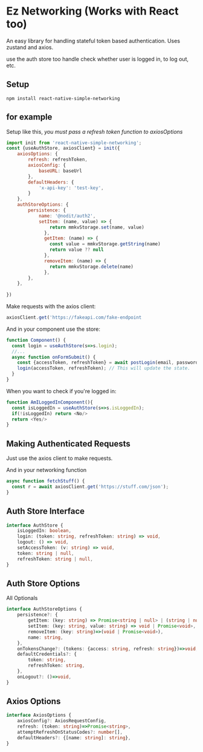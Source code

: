 # Ez Networking (Works with React too)
An easy library for handling stateful token based authentication. Uses zustand and axios. 



use the auth store too handle check whether user is logged in, to log out, etc.
## Setup
`npm install react-native-simple-networking`

## for example
Setup like this, *you must pass a refresh token function to axiosOptions*
```js
import init from 'react-native-simple-networking';
const {useAuthStore, axiosClient} = init({
    axiosOptions: {
        refresh: refreshToken,
        axiosConfig: {
            baseURL: baseUrl
        },
        defaultHeaders: {
            'x-api-key': 'test-key',
        }
    },
    authStoreOptions: {
        persistence: {
            name: '@nodit/auth2',
            setItem: (name, value) => {
                return mmkvStorage.set(name, value)
              },
              getItem: (name) => {
                const value = mmkvStorage.getString(name)
                return value ?? null
              },
              removeItem: (name) => {
                return mmkvStorage.delete(name)
              },
        },
    },
    
})
```

Make requests with the axios client: 
```js
axiosClient.get('https://fakeapi.com/fake-endpoint
```


And in your component use the store:

```js
function Component() {
  const login = useAuthStore(s=>s.login);
  //...
  async function onFormSubmit() {
    const {accessToken, refreshToken} = await postLogin(email, password);
    login(accessToken, refreshToken); // This will update the state.
  }
}
```

When you want to check if you're logged in:

```js
function AmILoggedInComponent(){
  const isLoggedIn = useAuthStore(s=>s.isLoggedIn);
  if(!isLoggedIn) return <No/>
  return <Yes/>
}
```

## Making Authenticated Requests

Just use the axios client to make requests.

And in your networking function
```ts
async function fetchStuff() {
  const r = await axiosClient.get('https://stuff.com/json');
}
```

## Auth Store Interface
```ts
interface AuthStore {
    isLoggedIn: boolean,
    login: (token: string, refreshToken: string) => void,
    logout: () => void,
    setAccessToken: (v: string) => void,
    token: string | null,
    refreshToken: string | null,
}
```

## Auth Store Options
All Optionals 
```ts
interface AuthStoreOptions {
    persistence?: {
        getItem: (key: string) => Promise<string | null> | (string | null),
        setItem: (key: string, value: string) => void | Promise<void>,
        removeItem: (key: string)=>(void | Promise<void>),
        name: string,
    },
    onTokensChange?: (tokens: {access: string, refresh: string})=>void,
    defaultCredentials?: {
        token: string,
        refreshToken: string,
    },
    onLogout?: ()=>void,
}
```

## Axios Options

```ts
interface AxiosOptions {
    axiosConfig?: AxiosRequestConfig,
    refresh: (token: string)=>Promise<string>,
    attemptRefreshOnStatusCodes?: number[],
    defaultHeaders?: {[name: string]: string},
}
```
